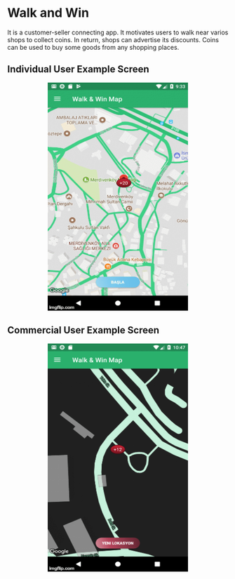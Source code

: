 # Walk and Win

It is a customer-seller connecting app. It motivates users to
walk near varios shops to collect coins. In return, shops can
advertise its discounts. Coins can be used to buy some goods
from any shopping places.

## Individual User Example Screen

<p align="center">
<a href = "https://github.com/yilmazvolkan/walkandwin"><img 
<img src="https://github.com/yilmazvolkan/walkandwin/blob/master/screenshots/user.gif" width="320" height="520"></a>
</p>

## Commercial User Example Screen

<p align="center">
<a href = "https://github.com/yilmazvolkan/walkandwin"><img 
<img src="https://github.com/yilmazvolkan/walkandwin/blob/master/screenshots/commercial.gif" width="320" height="520"></a>
</p>
